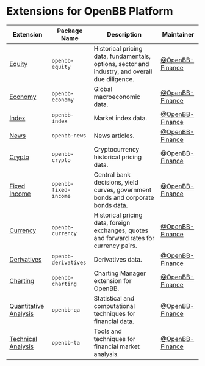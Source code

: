 # Extensions for OpenBB Platform

| Extension | Package Name | Description | Maintainer |
| --- | --- | --- | --- |
| [Equity](./extensions/equity/README.md) | `openbb-equity` | Historical pricing data, fundamentals, options, sector and industry, and overall due diligence. | [@OpenBB-Finance](https://github.com/OpenBB-finance) |
| [Economy](./extensions/economy/README.md) | `openbb-economy` | Global macroeconomic data. | [@OpenBB-Finance](https://github.com/OpenBB-finance) |
| [Index](./extensions/index/README.md) | `openbb-index` | Market index data. | [@OpenBB-Finance](https://github.com/OpenBB-finance) |
| [News](./extensions/news/README.md) | `openbb-news` | News articles. | [@OpenBB-Finance](https://github.com/OpenBB-finance) |
| [Crypto](./extensions/crypto/README.md) | `openbb-crypto` | Cryptocurrency historical pricing data. | [@OpenBB-Finance](https://github.com/OpenBB-finance) |
| [Fixed Income](./extensions/fixed_income/README.md) | `openbb-fixed-income` | Central bank decisions, yield curves, government bonds and corporate bonds data.  | [@OpenBB-Finance](https://github.com/OpenBB-finance) |
| [Currency](./extensions/currency/README.md) | `openbb-currency` | Historical pricing data, foreign exchanges, quotes and forward rates for currency pairs. | [@OpenBB-Finance](https://github.com/OpenBB-finance) |
| [Derivatives](./extensions/derivatives/README.md) | `openbb-derivatives` | Derivatives data. | [@OpenBB-Finance](https://github.com/OpenBB-finance) |
| [Charting](./extensions/charting/README.md) | `openbb-charting` | Charting Manager extension for OpenBB. | [@OpenBB-Finance](https://github.com/OpenBB-finance) |
| [Quantitative Analysis](./extensions/qa/README.md) | `openbb-qa` | Statistical and computational techniques for financial data. | [@OpenBB-Finance](https://github.com/OpenBB-finance) |
| [Technical Analysis](./extensions/ta/README.md) | `openbb-ta` | Tools and techniques for financial market analysis. | [@OpenBB-Finance](https://github.com/OpenBB-finance) |

<!-- Add your Extension above this line -->
